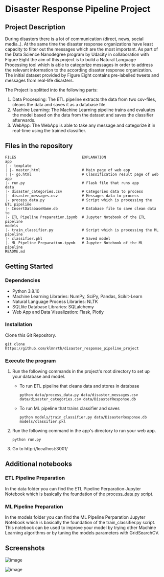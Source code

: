 # Disaster Response Pipeline Project

## Project Description
During disasters there is a lot of communication (direct, news, social media..). At the same time the disaster response organizations have least capacity to filter out the messages which are the most important. 
As part of the Data Science Nanodegree program by Udacity in collaboration with Figure Eight the aim of this project is to build a Natural Language Processing tool which is able to categorize messages in order to address the relevant information to the according disaster response organization. The initial dataset provided by Figure Eight contains pre-labelled tweets and messages from real-life disasters.

The Project is splitted into the following parts:

1. Data Processing: The ETL pipeline extracts the data from two csv-files, cleans the data and saves it as a database file.
2. Machine Learning: The Machine Learning pipeline trains and evaluates the model based on the data from the dataset and saves the classifier afterwards.
3. WebApp: The WebApp is able to take any message and categorize it in real-time using the trained classifier.

## Files in the repository
```
FILES                              EXPLANATION
app
| - template
| |- master.html                   # Main page of web app
| |- go.html                       # Classification result page of web app
|- run.py                          # Flask file that runs app
data
|- disaster_categories.csv         # Categories data to process
|- disaster_messages.csv           # Messages data to process
|- process_data.py                 # Script which is processing the ETL pipeline
|- InsertDatabaseName.db           # Database file to save clean data to
|- ETL Pipeline Preparation.ipynb  # Jupyter Notebook of the ETL pipeline
models
|- train_classifier.py             # Script which is processing the ML pipeline
|- classifier.pkl                  # Saved model
|- ML Pipeline Preparation.ipynb   # Jupyter Notebook of the ML pipeline
README.md
```

## Getting Started
### Dependencies
 - Python 3.8.10
 - Machine Learning Libraries: NumPy, SciPy, Pandas, Scikit-Learn
 - Natural Language Process Libraries: NLTK
 - SQLlite Database Libraries: SQLalchemy
 - Web App and Data Visualization: Flask, Plotly


### Installation
Clone this Git Repository.
```
git clone https://github.com/klmnrth/disaster_response_pipeline_project
```

### Execute the program

1. Run the following commands in the project's root directory to set up your database and model.

    - To run ETL pipeline that cleans data and stores in database
        ```
        python data/process_data.py data/disaster_messages.csv data/disaster_categories.csv data/DisasterResponse.db
        ```
    - To run ML pipeline that trains classifier and saves
        ```
        python models/train_classifier.py data/DisasterResponse.db models/classifier.pkl
        ```

2. Run the following command in the app's directory to run your web app.
    ```
    python run.py
    ```

3. Go to http://localhost:3001/

## Additional notebooks
### ETL Pipeline Preparation
In the data folder you can find the ETL Pipeline Perparation Jupyter Notebook which is basically the foundation of the process_data.py script.
### ML Pipeline Preparation
In the models folder you can find the ML Pipeline Perparation Jupyter Notebook which is basically the foundation of the train_classifier.py script.
This notebook can be used to improve your model by trying other Machine Learning algorithms or by tuning the models parameters with GridSearchCV.

## Screenshots

![image](https://user-images.githubusercontent.com/89395929/131359735-66182de4-069d-4805-9516-90ab4bd151aa.png)

![image](https://user-images.githubusercontent.com/89395929/131359807-edc2b623-1f17-43d6-a751-8beb1b9380af.png)
